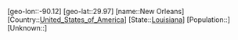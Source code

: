 ﻿---
location: [29.97,-90.12]
type: City
tags:
- geo/City


SpocWebEntityId: 32879
isDeleted: false
confidential: public

---
[geo-lon::-90.12]
[geo-lat::29.97]
[name::New Orleans]
[Country::[United_States_of_America](geo/Continent/North-America/United_States_of_America.md)]
[State::[Louisiana](geo/Continent/North-America/United_States_of_America/Louisiana.md)]
[Population::]
[Unknown::]

